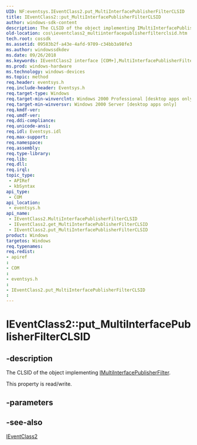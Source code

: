 ```yaml
---
UID: NF:eventsys.IEventClass2.put_MultiInterfacePublisherFilterCLSID
title: IEventClass2::put_MultiInterfacePublisherFilterCLSID
author: windows-sdk-content
description: The CLSID of the object implementing IMultiInterfacePublisherFilter.
old-location: cos\ieventclass2_multiinterfacepublisherfilterclsid.htm
tech.root: cossdk
ms.assetid: 09583b2f-a43e-4afd-9709-c34bb3a98fe3
ms.author: windowssdkdev
ms.date: 09/26/2018
ms.keywords: IEventClass2 interface [COM+],MultiInterfacePublisherFilterCLSID property, IEventClass2.MultiInterfacePublisherFilterCLSID, IEventClass2.put_MultiInterfacePublisherFilterCLSID, IEventClass2::MultiInterfacePublisherFilterCLSID, IEventClass2::get_MultiInterfacePublisherFilterCLSID, IEventClass2::put_MultiInterfacePublisherFilterCLSID, MultiInterfacePublisherFilterCLSID property [COM+], MultiInterfacePublisherFilterCLSID property [COM+],IEventClass2 interface, _cos_IEventClass2_get_MultiInterfacePublisherFilterCLSID, _cos_IEventClass2_put_MultiInterfacePublisherFilterCLSID, cos.ieventclass2_multiinterfacepublisherfilterclsid, eventsys/IEventClass2::MultiInterfacePublisherFilterCLSID, eventsys/IEventClass2::get_MultiInterfacePublisherFilterCLSID, eventsys/IEventClass2::put_MultiInterfacePublisherFilterCLSID, put_MultiInterfacePublisherFilterCLSID
ms.prod: windows-hardware
ms.technology: windows-devices
ms.topic: method
req.header: eventsys.h
req.include-header: Eventsys.h
req.target-type: Windows
req.target-min-winverclnt: Windows 2000 Professional [desktop apps only]
req.target-min-winversvr: Windows 2000 Server [desktop apps only]
req.kmdf-ver: 
req.umdf-ver: 
req.ddi-compliance: 
req.unicode-ansi: 
req.idl: Eventsys.idl
req.max-support: 
req.namespace: 
req.assembly: 
req.type-library: 
req.lib: 
req.dll: 
req.irql: 
topic_type:
 - APIRef
 - kbSyntax
api_type:
 - COM
api_location:
 - eventsys.h
api_name:
 - IEventClass2.MultiInterfacePublisherFilterCLSID
 - IEventClass2.get_MultiInterfacePublisherFilterCLSID
 - IEventClass2.put_MultiInterfacePublisherFilterCLSID
product: Windows
targetos: Windows
req.typenames: 
req.redist: 
- apiref
: 
- COM
: 
- eventsys.h
: 
- IEventClass2.put_MultiInterfacePublisherFilterCLSID
: 
---
```


# IEventClass2::put_MultiInterfacePublisherFilterCLSID


## -description


The CLSID of the object implementing <a href="https://msdn.microsoft.com/f20f778b-fdd5-4c34-871b-d03cd1cd31cc">IMultiInterfacePublisherFilter</a>.

This property is read/write.


## -parameters


## -see-also




<a href="https://msdn.microsoft.com/b01f8d96-c0e6-45a7-9365-792f6233686e">IEventClass2</a>
 

 

